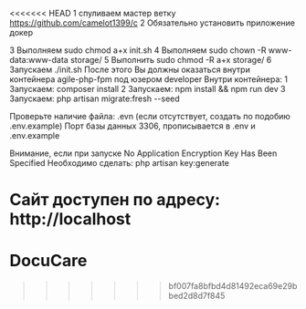 <<<<<<< HEAD
1 спуливаем мастер ветку https://github.com/camelot1399/c
2 Обязательно установить приложение докер

3 Выполняем sudo chmod a+x init.sh
4 Выполняем sudo chown -R www-data:www-data storage/
5 Выполнить sudo chmod -R a+x storage/
6 Запускаем ./init.sh
После этого Вы должны оказаться внутри контейнера agile-php-fpm под юзером developer
Внутри контейнера:
 1 Запускаем: composer install
 2 Запускаем: npm install && npm run dev
 3 Запускаем: php artisan migrate:fresh --seed

Проверьте наличие файла: .evn (если отсутствует, создать по подобию .env.example)
Порт базы данных 3306, прописывается в .env и .env.example

Внимание, если при запуске No Application Encryption Key Has Been Specified
Необходимо сделать: php artisan key:generate



Сайт доступен по адресу: http://localhost
=======
# DocuCare
>>>>>>> bf007fa8bfbd4d81492eca69e29bbed2d8d7f845
